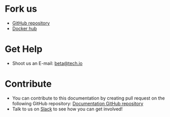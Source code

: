# Fork us

- [GitHub repository](https://github.com/CodinGame)
- [Docker hub](https://hub.docker.com/u/techio/)

# Get Help
- Shoot us an E-mail: [beta@tech.io](mailto:beta@tech.io)

# Contribute
- You can contribute to this documentation by creating pull request on the following GitHub repository:
[Documentation GitHub repository](https://github.com/jeromecance/techio-documentation)
- Talk to us on [Slack](https://betainvite.herokuapp.com/) to see how you can get involved!
